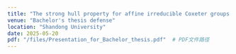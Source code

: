 ```yaml
---
title: "The strong hull property for affine irreducible Coxeter groups of rank 3 - Proof of the strong hull conjecture for an interesting class"
venue: "Bachelor's thesis defense"
location: "Shandong University"
date: 2025-05-20
pdf: "/files/Presentation_for_Bachelor_thesis.pdf"  # PDF文件路径
---
```

